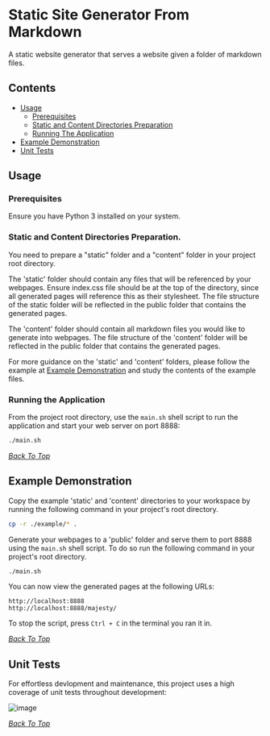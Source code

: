 # Static Site Generator From Markdown

A static website generator that serves a website given a folder of markdown files.

## Contents
* [Usage](#usage)
  * [Prerequisites](#prerequisites)<br>
  * [Static and Content Directories Preparation](#static-and-content-directories-preparation)<br>
  * [Running The Application](#running-the-application)<br>
* [Example Demonstration](#example-demonstration)
* [Unit Tests](#unit-tests)

## Usage
### Prerequisites
Ensure you have Python 3 installed on your system.

### Static and Content Directories Preparation.
You need to prepare a "static" folder and a "content" folder in your project root directory.

The 'static' folder should contain any files that will be referenced by your webpages. Ensure index.css file should be at the top of the directory, since all generated pages will reference this as their stylesheet. The file structure of the static folder will be reflected in the public folder that contains the generated pages.

The 'content' folder should contain all markdown files you would like to generate into webpages. The file structure of the 'content' folder will be reflected in the public folder that contains the generated pages.

For more guidance on the 'static' and 'content' folders, please follow the example at [Example Demonstration](#example-demonstration) and study the contents of the example files.

### Running the Application
From the project root directory, use the `main.sh` shell script to run the application and start your web server on port 8888:

```bash
./main.sh
```

*[Back To Top](#static-site-generator-from-markdown)* <br>
## Example Demonstration

Copy the example 'static' and 'content' directories to your workspace by running the following command in your project's root directory.

```bash
cp -r ./example/* .
```

Generate your webpages to a 'public' folder and serve them to port 8888 using the `main.sh` shell script. To do so run the following command in your project's root directory.

```bash
./main.sh
```
You can now view the generated pages at the following URLs:
```
http://localhost:8888
http://localhost:8888/majesty/
```

To stop the script, press `Ctrl + C` in the terminal you ran it in.

*[Back To Top](#static-site-generator-from-markdown)* <br>
## Unit Tests
For effortless devlopment and maintenance, this project uses a high coverage of unit tests throughout development:

![image](https://github.com/adamhu714/static-site-generator/assets/105497355/c35f6060-04d1-49e4-8568-e81d2c1ba0c1)


*[Back To Top](#static-site-generator-from-markdown)* <br>
